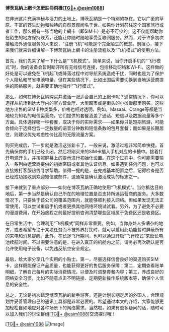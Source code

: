 **博茨瓦納上網卡怎麽註冊飛機[[TG💪+ @esim1088](https://t.me/s/esim1088)]**

在非洲这片充满神秘与活力的土地上，博茨瓦納是一个特别的存在。它以广袤的草原、丰富的野生动物和独特的自然景观闻名于世。如果你计划前往这个国家旅行或者工作，那么拥有一张当地的上網卡（即SIM卡）是必不可少的。这不仅能帮助你在陌生的地方保持联系，还能让你随时随地享受互联网服务。然而，对于许多初次接触海外通信服务的人来说，“注册飞机”可能是个完全陌生的概念。别担心，接下来我们就来详细讲解一下博茨瓦納上網卡的注册流程以及“飞机模式”的使用方法。

首先，我们先来了解一下什么是“飞机模式”。简单来说，当你开启手机的“飞行模式”时，你的设备会暂时断开所有无线信号连接，包括移动网络和Wi-Fi。这样做的好处是可以避免在飞机起飞或降落过程中对导航系统造成干扰，同时也是为了保护个人隐私和节省电池电量。但在某些情况下，比如出国后需要切换到当地运营商提供的网络服务，就需要正确地操作“飞行模式”。

那么，如何在博茨瓦納购买并激活一张适合自己的上網卡呢？通常情况下，你可以选择从机场到达大厅内的官方营业厅、大型超市或是街头的小摊贩那里购买。这些地方出售的SIM卡种类繁多，价格也相对透明。例如，Masaai、Orange等都是当地较为知名的电信运营商，它们提供的套餐涵盖了通话、短信以及数据流量等多个方面。具体选择哪一种套餐，取决于你的实际需求——如果你只是短期旅游，可能会倾向于选择包含一定数量的语音分钟数和短信条数的包月套餐；而如果是长期居住，则建议优先考虑性价比高的无限流量方案。

购买完成后，下一步就是激活这张新卡了。一般来说，激活过程非常简单快捷。首先确保你的手机已经关闭，然后将刚买来的SIM卡插入手机对应的卡槽中。接着打开电源开关，并按照屏幕上的提示进行初始化设置。在这个过程中，你可能需要输入一系列由运营商提供的初始密码或者其他认证信息。如果遇到任何问题，也可以直接拨打客服热线寻求帮助。值得一提的是，在完成基本配置之后，记得检查是否已经成功接收到欢迎短信或邮件，这通常是确认激活成功的标志之一。

接下来就到了重点部分——如何在博茨瓦納正确地使用“飞机模式”。当你抵达目的地后，第一步当然是确认自己所在的地理位置是否支持所选运营商的服务。大多数情况下，只要处于该公司的覆盖范围内，就能够顺利接入网络。但如果发现无法正常使用，可以尝试重启手机或者更换其他网络环境试试看。另外，为了避免不必要的漫游费用，在开始旅程之前最好提前咨询清楚哪些区域属于免费区还是收费区。

在日常生活中，合理利用“飞机模式”同样非常重要。例如，当你身处人多嘈杂的地方，或者希望专注于某项任务而不被外界打扰时，就可以启用此功能暂时屏蔽所有的来电和消息提醒。此外，在长途飞行期间，也可以通过开启“飞行模式”来延长电池续航时间。不过需要注意的是，在进入真正的机舱内之前，请务必再次确认是否允许使用电子设备，以免违反航空安全规定。

最后，给大家分享几个实用的小贴士。第一，尽量选择信誉良好的渠道购买SIM卡，这样既能保证产品质量，也能获得更好的售后服务保障；第二，定期查看账单明细，了解自己每月的实际消费情况，以便及时调整套餐内容；第三，养成良好的网络安全习惯，比如不随意点击不明链接、定期更新操作系统版本等，确保个人信息的安全性。

总之，无论是初次踏足博茨瓦納的新手游客，还是计划长期定居的外国人，合理规划并妥善管理自己的通讯工具都是非常必要的。希望通过本文的介绍，大家能够更加轻松自如地应对各种场景下的网络需求。当然啦，如果有更多疑问的话，随时可以加入我们的讨论群组[[TG💪+ @esim1088](https://t.me/s/esim1088)]交流探讨哦！

[[TG💪+ @esim1088](https://t.me/s/esim1088) ![Image](https://i.postimg.cc/4NQfJmqS/Snipaste-2025-05-13-00-14-12.png)]